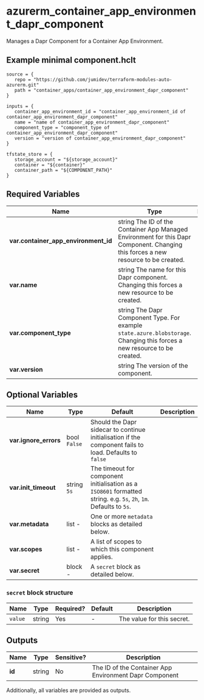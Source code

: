# azurerm_container_app_environment_dapr_component

Manages a Dapr Component for a Container App Environment.

## Example minimal component.hclt

```hcl
source = {
   repo = "https://github.com/jumidev/terraform-modules-auto-azurerm.git" 
   path = "container_apps/container_app_environment_dapr_component" 
}

inputs = {
   container_app_environment_id = "container_app_environment_id of container_app_environment_dapr_component" 
   name = "name of container_app_environment_dapr_component" 
   component_type = "component_type of container_app_environment_dapr_component" 
   version = "version of container_app_environment_dapr_component" 
}

tfstate_store = {
   storage_account = "${storage_account}" 
   container = "${container}" 
   container_path = "${COMPONENT_PATH}" 
}

```

## Required Variables

| Name | Type |  Description |
| ---- | --------- |  ----------- |
| **var.container_app_environment_id** | string  The ID of the Container App Managed Environment for this Dapr Component. Changing this forces a new resource to be created. | 
| **var.name** | string  The name for this Dapr component. Changing this forces a new resource to be created. | 
| **var.component_type** | string  The Dapr Component Type. For example `state.azure.blobstorage`. Changing this forces a new resource to be created. | 
| **var.version** | string  The version of the component. | 

## Optional Variables

| Name | Type |  Default  |  Description |
| ---- | --------- |  ----------- | ----------- |
| **var.ignore_errors** | bool  `False`  |  Should the Dapr sidecar to continue initialisation if the component fails to load. Defaults to `false` | 
| **var.init_timeout** | string  `5s`  |  The timeout for component initialisation as a `ISO8601` formatted string. e.g. `5s`, `2h`, `1m`. Defaults to `5s`. | 
| **var.metadata** | list  -  |  One or more `metadata` blocks as detailed below. | 
| **var.scopes** | list  -  |  A list of scopes to which this component applies. | 
| **var.secret** | block  -  |  A `secret` block as detailed below. | 

### `secret` block structure

| Name | Type | Required? | Default | Description |
| ---- | ---- | --------- | ------- | ----------- |
| `value` | string | Yes | - | The value for this secret. |



## Outputs

| Name | Type | Sensitive? | Description |
| ---- | ---- | --------- | --------- |
| **id** | string | No  | The ID of the Container App Environment Dapr Component | 

Additionally, all variables are provided as outputs.
